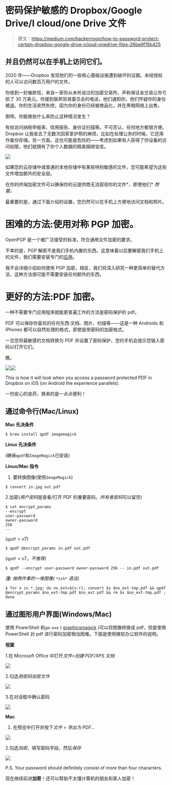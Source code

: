# 密码保护敏感的 Dropbox/Google Drive/I cloud/one Drive 文件

> 原文：<https://medium.com/hackernoon/how-to-password-protect-certain-dropbox-google-drive-icloud-onedrive-files-26be9f15b425>

## 并且仍然可以在手机上访问它们。

2020 年——Dropbox 发现他们的一些核心基础设施遭到破坏的证据。未经授权的人可以访问数百万用户的文件。

你收到一封催款信，来自一家你从未听说过的加密交易所，声称保证金交易让你亏损了 30 万美元。你接到联邦贸易委员会的电话，他们通知你，他们怀疑你的身份被盗。你的生活突然失控，因为你的身份已经被商品化，并在黑暗网络上出售。

倒带。你能做些什么来防止这种情况发生？

有权访问纳税申报表、信用报告、身份证扫描等。不可否认，任何地方都很方便。Dropbox 让我省去了无数次回家拿护照的麻烦，比如在处理公务的时候。它还用作备份存储。另一方面，这也可能是危险的——考虑到如果有人获得了你设备的访问权限，他们就拥有了你个人数据的精美捆绑宝库。

![](img/4e3c2b3de7b6f2ababf007c9bcc55bd1.png)

如果您的云存储中或普通的本地存储中有某些特别敏感的文件，您可能希望为这些文件增加额外的安全层。

在你的终端加密文件可以确保你的云提供商无法窥视你的文件*，即使他们* *想要。*

最重要的是，通过下面介绍的设置，您仍然可以在手机上方便地访问文档和照片。

# 困难的方法:使用对称 PGP 加密。

OpenPGP 是一个被广泛接受的标准，符合通用文件加密的要求。

不幸的是，PGP 解密不是我们手机内置的东西。这意味着以后要解密我们手机上的文件，我们需要安装专门的[应用](https://play.google.com/store/apps/details?id=org.sufficientlysecure.keychain&hl=en)。

我不会详细介绍如何使用 PGP 加密，相反，我们将深入研究一种更简单的替代方法，这种方法很可能不需要安装任何额外的东西。

# 更好的方法:PDF 加密。

一种不需要专门应用程序就能更普遍工作的方法是密码保护的 pdf。

PDF 可以保存你喜欢的任何东西:文档、图片、扫描等——这是一种 Androids 和 iPhones 都可以自然处理的格式，即使是带密码的加密格式。

一旦您将最敏感的文档转换为 PDF 并设置了密码保护，您的手机会提示您输入密码以打开它们。

瞧。

![](img/bc792b999986b2d73dcf725c04850d68.png)![](img/df6bbc7d1ea85eaad4a55ca212c608f5.png)

This is how it will look when you access a password protected PDF in Dropbox on iOS (on Android the experience parallels).

一剂安心的良药，换来的是一点点便利！

## 通过命令行(Mac/Linux)

**Mac 先决条件**

```
$ brew install qpdf imagemagick
```

**Linux 先决条件**

(确保`qpdf`和`ImageMagick`已安装)

**Linux/Mac 指令**

1.  要转换图像(使用`ImageMagick`)

```
$ convert in.jpg out.pdf
```

2.加密(*用户密码*是查看/打开 PDF 的重要密码，*所有者密码*可以留空)

```
$ cat encrypt_params
--encrypt
user-password
owner-password
256
--
```

(`qpdf` > v7)

```
$ qpdf @encrypt_params in.pdf out.pdf
```

(`qpdf` < v7，*不推荐*)

```
$ qpdf --encrypt user-password owner-password 256 -- in.pdf out.pdf
```

***注:*** *做两件事的一堆图像(* `*zsh*` *语法)*

```
$ for x in *.jpg; do no_ext=${x:r}; convert $x $no_ext-tmp.pdf && qpdf @encrypt_params $no_ext-tmp.pdf $no_ext.pdf && rm $x $no_ext-tmp.pdf ; done
```

## 通过图形用户界面(Windows/Mac)

使用 PowerShell 和`gm.exe` ( [graphicsmagick](http://www.graphicsmagick.org/) )可以将图像转换成 pdf，但是使用 PowerShell 对 pdf 进行密码加密相当困难。下面是使用微软办公软件的说明。

**视窗**

1.在 Microsoft Office 中打开*文件>创建 PDF/XPS 文档*

![](img/1b35245f54281a074ce7562b1356ba81.png)

2.勾选*用密码加密文件*

![](img/28f5c426716aad7e95df4f0c4a5033b5.png)

3.在对话框中确认密码

![](img/fa8518bcd60338126fb8df701cb29cd2.png)

**Mac**

1.  在预览中打开并按下*文件* > *导出为 PDF…*

![](img/5cc9ac828cd26014a07f8c3b40458728.png)

2.勾选*加密*，填写密码字段，然后*保存*

![](img/5ed504c88bbdf6156ad5bc84399a1e76.png)

P.S. Your password should definitely consist of more than four characters.

现在继续前进**加密**！还可以帮助不太懂计算机的朋友和家人加密！